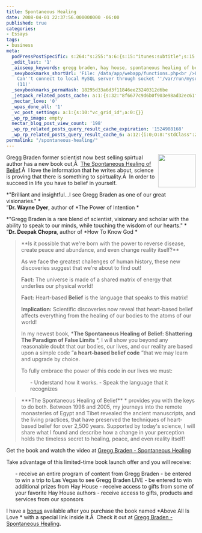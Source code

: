 ```yaml
---
title: Spontaneous Healing
date: 2008-04-01 22:37:56.000000000 -06:00
published: true
categories:
- Essays
tags:
- business
meta:
  podPressPostSpecific: s:264:"s:255:"a:6:{s:15:"itunes:subtitle";s:15:"##PostExcerpt##";s:14:"itunes:summary";s:15:"##PostExcerpt##";s:15:"itunes:keywords";s:17:"##WordPressCats##";s:13:"itunes:author";s:10:"##Global##";s:15:"itunes:explicit";s:7:"Default";s:12:"itunes:block";s:7:"Default";}";";
  _edit_last: '1'
  _aioseop_keywords: gregg braden, hay house, spontaneous healing of belief
  _sexybookmarks_shortUrl: 'File: /data/app/webapp/functions.php<br />Line: 7<br />Message:
    Can''t connect to local MySQL server through socket ''/var/run/mysqld/mysqld.sock''
    (11)'
  _sexybookmarks_permaHash: 18295d33a6d3f11846ee23240312d6be
  _jetpack_related_posts_cache: a:1:{s:32:"8f6677c9d6b0f903e98ad32ec61f8deb";a:2:{s:7:"expires";i:1448243711;s:7:"payload";a:3:{i:0;a:1:{s:2:"id";i:7824;}i:1;a:1:{s:2:"id";i:347;}i:2;a:1:{s:2:"id";i:707;}}}}
  _nectar_love: '0'
  _wpas_done_all: '1'
  _vc_post_settings: a:1:{s:10:"vc_grid_id";a:0:{}}
  _wp_rp_image: empty
  nectar_blog_post_view_count: '198'
  _wp_rp_related_posts_query_result_cache_expiration: '1524988168'
  _wp_rp_related_posts_query_result_cache_6: a:12:{i:0;O:8:"stdClass":2:{s:7:"post_id";s:4:"7824";s:5:"score";s:16:"22.7108374186257";}i:1;O:8:"stdClass":2:{s:7:"post_id";s:4:"8023";s:5:"score";s:17:"19.23525365212069";}i:2;O:8:"stdClass":2:{s:7:"post_id";s:4:"6929";s:5:"score";s:18:"18.566515279280203";}i:3;O:8:"stdClass":2:{s:7:"post_id";s:3:"347";s:5:"score";s:18:"18.002492495090138";}i:4;O:8:"stdClass":2:{s:7:"post_id";s:4:"1373";s:5:"score";s:18:"15.174577432541742";}i:5;O:8:"stdClass":2:{s:7:"post_id";s:3:"354";s:5:"score";s:18:"15.010736036856862";}i:6;O:8:"stdClass":2:{s:7:"post_id";s:4:"1052";s:5:"score";s:18:"14.783616670213558";}i:7;O:8:"stdClass":2:{s:7:"post_id";s:3:"587";s:5:"score";s:18:"14.767019064503163";}i:8;O:8:"stdClass":2:{s:7:"post_id";s:3:"355";s:5:"score";s:18:"14.767019064503163";}i:9;O:8:"stdClass":2:{s:7:"post_id";s:4:"3152";s:5:"score";s:18:"14.407632195711033";}i:10;O:8:"stdClass":2:{s:7:"post_id";s:3:"184";s:5:"score";s:18:"14.407632195711033";}i:11;O:8:"stdClass":2:{s:7:"post_id";s:3:"297";s:5:"score";s:18:"14.310839114082304";}}
permalink: "/spontaneous-healing/"
---
```

<img class="alignright" style="float: right;" src="{{ site.baseurl }}/posts/2008/04/cvr_braden_shob_cd.jpg" alt="" width="100" height="88" />Gregg Braden former scientist now best selling spirtual author has a new book out,Â  <a href="http://promos.hayhouse.com/braden/040208email/" rel="nofollow">The Spontaneous Healing of Belief</a>.Â  I love the information that he writes about, science is proving that there is something to spirtuality.Â  In order to succeed in life you have to belief in yourself.

 *"Brilliant and insightful...I see Gregg Braden as one of our great  visionaries." *<br />
 ”**Dr. Wayne Dyer**, author of  *The Power  of Intention *

 *"Gregg Braden is a rare blend of scientist,  visionary and scholar with the ability to speak to our minds, while touching the  wisdom of our hearts." *<br />
 ”**Dr. Deepak Chopra**, author of   *How To Know God *</p>
<blockquote><p>**Is it possible that we're born with the power to reverse disease, create  peace and abundance, and even change reality itself?**

As we face  the greatest challenges of human history, these new discoveries suggest that  we're about to find out!

**Fact:** The universe is made of  a shared matrix of energy that underlies our physical world!

**Fact:** Heart-based **Belief** is the  language that speaks to this matrix!

**Implication:** Scientific discoveries now reveal that heart-based belief affects everything  from the healing of our bodies to the atoms of our world!

In my newest  book,  ***The Spontaneous Healing of Belief: Shattering The Paradigm of  False Limits** *, I will show you beyond any reasonable doubt that our  bodies, our lives, and our reality are based upon a simple code ”**a  heart-based belief code** ”that we may learn and upgrade by choice.

To fully embrace the power of this code in our lives we must:</p>
<ol>
- Understand how it works.
- Speak the language that it recognizes
</ol>
</blockquote>
<blockquote><p> ***The Spontaneous Healing of Belief** * provides you with  the keys to do both. Between 1998 and 2005, my journeys into the remote  monasteries of Egypt and Tibet revealed the ancient manuscripts, and the living  practices, that have preserved the techniques of heart-based belief for over  2,500 years. Supported by today's science, I will share what I found and  describe how a change in your perception holds the timeless secret to healing,  peace, and even reality itself!</p></blockquote>
<p>Get the book and watch the video at <a href="http://promos.hayhouse.com/braden/040208email/" rel="nofollow">Gregg Braden - Spontaneous Healing</a>

Take advantage of this limited-time book launch offer and you will receive:</p>
<ul>
- receive an entire program of content from Gregg Braden
- be entered to win a trip to Las Vegas to see Gregg Braden LIVE
- be entered to win additional prizes from Hay House
- receive access to gifts from some of your favorite Hay House authors
- receive access to gifts, products and services from our sponsors
</ul>
<p>I have a <a href="http://promos.hayhouse.com/braden/040208email/" rel="nofollow">bonus</a> available after you purchase the book named  *Above All Is Love * with a special link inside it.Â  Check it out at <a href="http://promos.hayhouse.com/braden/040208email/" rel="nofollow">Gregg Braden - Spontaneous Healing</a>.
